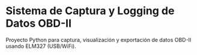 # Sistema de Captura y Logging de Datos OBD-II

Proyecto Python para captura, visualización y exportación de datos OBD-II usando ELM327 (USB/WiFi).
